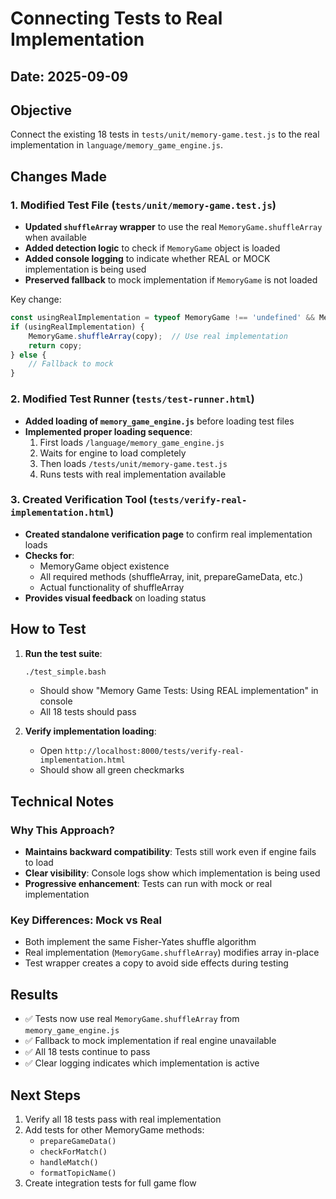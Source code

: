# Connecting Tests to Real Implementation

## Date: 2025-09-09

## Objective
Connect the existing 18 tests in `tests/unit/memory-game.test.js` to the real implementation in `language/memory_game_engine.js`.

## Changes Made

### 1. Modified Test File (`tests/unit/memory-game.test.js`)
- **Updated `shuffleArray` wrapper** to use the real `MemoryGame.shuffleArray` when available
- **Added detection logic** to check if `MemoryGame` object is loaded
- **Added console logging** to indicate whether REAL or MOCK implementation is being used
- **Preserved fallback** to mock implementation if `MemoryGame` is not loaded

Key change:
```javascript
const usingRealImplementation = typeof MemoryGame !== 'undefined' && MemoryGame.shuffleArray;
if (usingRealImplementation) {
    MemoryGame.shuffleArray(copy);  // Use real implementation
    return copy;
} else {
    // Fallback to mock
}
```

### 2. Modified Test Runner (`tests/test-runner.html`)
- **Added loading of `memory_game_engine.js`** before loading test files
- **Implemented proper loading sequence**:
  1. First loads `/language/memory_game_engine.js`
  2. Waits for engine to load completely
  3. Then loads `/tests/unit/memory-game.test.js`
  4. Runs tests with real implementation available

### 3. Created Verification Tool (`tests/verify-real-implementation.html`)
- **Created standalone verification page** to confirm real implementation loads
- **Checks for**:
  - MemoryGame object existence
  - All required methods (shuffleArray, init, prepareGameData, etc.)
  - Actual functionality of shuffleArray
- **Provides visual feedback** on loading status

## How to Test

1. **Run the test suite**:
   ```bash
   ./test_simple.bash
   ```
   - Should show "Memory Game Tests: Using REAL implementation" in console
   - All 18 tests should pass

2. **Verify implementation loading**:
   - Open `http://localhost:8000/tests/verify-real-implementation.html`
   - Should show all green checkmarks

## Technical Notes

### Why This Approach?
- **Maintains backward compatibility**: Tests still work even if engine fails to load
- **Clear visibility**: Console logs show which implementation is being used
- **Progressive enhancement**: Tests can run with mock or real implementation

### Key Differences: Mock vs Real
- Both implement the same Fisher-Yates shuffle algorithm
- Real implementation (`MemoryGame.shuffleArray`) modifies array in-place
- Test wrapper creates a copy to avoid side effects during testing

## Results
- ✅ Tests now use real `MemoryGame.shuffleArray` from `memory_game_engine.js`
- ✅ Fallback to mock implementation if real engine unavailable
- ✅ All 18 tests continue to pass
- ✅ Clear logging indicates which implementation is active

## Next Steps
1. Verify all 18 tests pass with real implementation
2. Add tests for other MemoryGame methods:
   - `prepareGameData()`
   - `checkForMatch()`
   - `handleMatch()`
   - `formatTopicName()`
3. Create integration tests for full game flow




